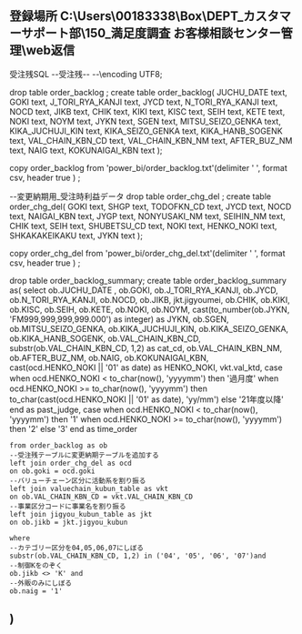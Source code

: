 
登録場所
C:\Users\00183338\Box\DEPT_カスタマーサポート部\150_満足度調査 お客様相談センター管理\web返信
-----
受注残SQL
--受注残--
--\encoding UTF8;

drop table order_backlog
;
create table order_backlog(
    JUCHU_DATE  text,
    GOKI text,
    J_TORI_RYA_KANJI text,
    JYCD text,
    N_TORI_RYA_KANJI text,
    NOCD text,
    JIKB text,
    CHIK text,
    KIKI text,
    KISC text,
    SEIH text,
    KETE text,
    NOKI text,
    NOYM text,
    JYKN text,
    SGEN text,
    MITSU_SEIZO_GENKA text,
    KIKA_JUCHUJI_KIN text,
    KIKA_SEIZO_GENKA text,
    KIKA_HANB_SOGENK text,
    VAL_CHAIN_KBN_CD text,
    VAL_CHAIN_KBN_NM text,
    AFTER_BUZ_NM text,
    NAIG text,
    KOKUNAIGAI_KBN text
);

copy order_backlog from 'power_bi/order_backlog.txt'(delimiter '	', format csv, header true )
;

--変更納期用_受注時利益データ
drop table order_chg_del
;
create table order_chg_del(
    GOKI text,
    SHGP text,
    TODOFKN_CD text,
    JYCD text,
    NOCD text,
    NAIGAI_KBN text,
    JYGP text,
    NONYUSAKI_NM text,
    SEIHIN_NM text,
    CHIK text,
    SEIH text,
    SHUBETSU_CD text,
    NOKI text,
    HENKO_NOKI text,
    SHKAKAKEIKAKU text,
    JYKN text
);

copy order_chg_del from 'power_bi/order_chg_del.txt'(delimiter '	', format csv, header true )
;

drop table order_backlog_summary;
create table order_backlog_summary as(
 select
    ob.JUCHU_DATE ,
    ob.GOKI,
    ob.J_TORI_RYA_KANJI,
    ob.JYCD,
    ob.N_TORI_RYA_KANJI,
    ob.NOCD,
    ob.JIKB,
	jkt.jigyoumei,
    ob.CHIK,
    ob.KIKI,
    ob.KISC,
    ob.SEIH,
    ob.KETE,
    ob.NOKI,
    ob.NOYM,
    cast(to_number(ob.JYKN, 'FM999,999,999,999.000') as integer) as JYKN,
    ob.SGEN,
    ob.MITSU_SEIZO_GENKA,
    ob.KIKA_JUCHUJI_KIN,
    ob.KIKA_SEIZO_GENKA,
    ob.KIKA_HANB_SOGENK,
    ob.VAL_CHAIN_KBN_CD,
	substr(ob.VAL_CHAIN_KBN_CD, 1,2) as cat_cd,
    ob.VAL_CHAIN_KBN_NM,
    ob.AFTER_BUZ_NM,
    ob.NAIG,
    ob.KOKUNAIGAI_KBN,
    cast(ocd.HENKO_NOKI || '01' as date) as HENKO_NOKI,
	vkt.val_ktd,
	case 
	    when ocd.HENKO_NOKI < to_char(now(), 'yyyymm') then '過月度'
	    when ocd.HENKO_NOKI >= to_char(now(), 'yyyymm') then  to_char(cast(ocd.HENKO_NOKI || '01' as date), 'yy/mm')
	    else '21年度以降' end as past_judge,
	case
	    when ocd.HENKO_NOKI < to_char(now(), 'yyyymm') then '1'
	    when ocd.HENKO_NOKI >= to_char(now(), 'yyyymm') then '2'
	    else '3' end as time_order
	    

    from order_backlog as ob
	--受注残テーブルに変更納期テーブルを追加する
    left join order_chg_del as ocd
    on ob.goki = ocd.goki
	--バリューチェーン区分に活動系を割り振る
	left join valuechain_kubun_table as vkt
	on ob.VAL_CHAIN_KBN_CD = vkt.VAL_CHAIN_KBN_CD
	--事業区分コードに事業名を割り振る
	left join jigyou_kubun_table as jkt
	on ob.jikb = jkt.jigyou_kubun
	
	where 
	--カテゴリー区分を04,05,06,07にしぼる
	substr(ob.VAL_CHAIN_KBN_CD, 1,2) in ('04', '05', '06', '07')and
	--制御Kをのぞく
	ob.jikb <> 'K' and
	--外販のみにしぼる
	ob.naig = '1'
)
----------

